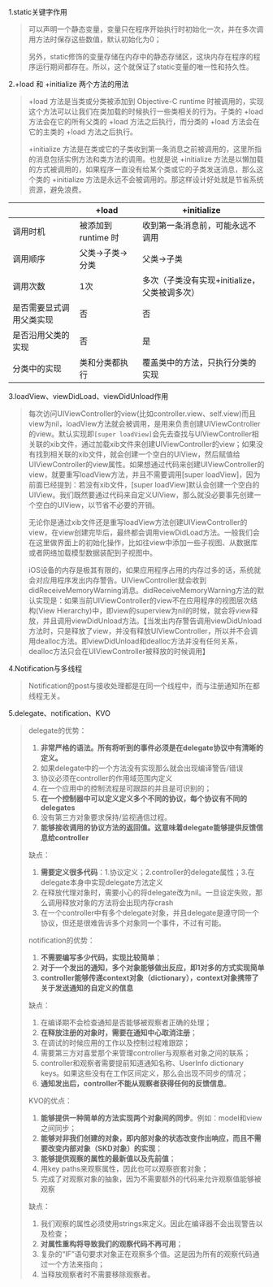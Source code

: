 1.static关键字作用

> 可以声明一个静态变量，变量只在程序开始执行时初始化一次，并在多次调用方法时保存这些数值，默认初始化为0；
> 
> 另外，static修饰的变量存储在内存中的静态存储区，这块内存在程序的程序运行期间都存在。所以，这个就保证了static变量的唯一性和持久性。

2.+load 和 +initialize 两个方法的用法

> +load 方法是当类或分类被添加到 Objective-C runtime 时被调用的，实现这个方法可以让我们在类加载的时候执行一些类相关的行为。子类的 +load 方法会在它的所有父类的 +load 方法之后执行，而分类的 +load 方法会在它的主类的 +load 方法之后执行。
> 
> +initialize 方法是在类或它的子类收到第一条消息之前被调用的，这里所指的消息包括实例方法和类方法的调用。也就是说 +initialize 方法是以懒加载的方式被调用的，如果程序一直没有给某个类或它的子类发送消息，那么这个类的 +initialize 方法是永远不会被调用的。那这样设计好处就是节省系统资源，避免浪费。

|              | +load          | +initialize                  | 
| ------------ | -------------- | ---------------------------- | 
| 调用时机         | 被添加到 runtime 时 | 收到第一条消息前，可能永远不调用             | 
| 调用顺序         | 父类->子类->分类     | 父类->子类                       | 
| 调用次数         | 1次             | 多次（子类没有实现+initialize，父类被调多次） | 
| 是否需要显式调用父类实现 | 否              | 否                            | 
| 是否沿用父类的实现    | 否              | 是                            | 
| 分类中的实现       | 类和分类都执行        | 覆盖类中的方法，只执行分类的实现             | 

3.loadView、viewDidLoad、viewDidUnload作用

> 每次访问UIViewController的view(比如controller.view、self.view)而且view为nil，loadView方法就会被调用，是用来负责创建UIViewController的view。默认实现即`[super loadView]`会先去查找与UIViewController相关联的xib文件，通过加载xib文件来创建UIViewController的view；如果没有找到相关联的xib文件，就会创建一个空白的UIView，然后赋值给UIViewController的view属性。如果想通过代码来创建UIViewController的view，就要重写loadView方法，并且不需要调用[super loadView]，因为前面已经提到：若没有xib文件，[super loadView]默认会创建一个空白的UIView。我们既然要通过代码来自定义UIView，那么就没必要事先创建一个空白的UIView，以节省不必要的开销。
> 
> 无论你是通过xib文件还是重写loadView方法创建UIViewController的view，在view创建完毕后，最终都会调用viewDidLoad方法。一般我们会在这里做界面上的初始化操作，比如往view中添加一些子视图、从数据库或者网络加载模型数据装配到子视图中。
> 
> iOS设备的内存是极其有限的，如果应用程序占用的内存过多的话，系统就会对应用程序发出内存警告。UIViewController就会收到didReceiveMemoryWarning消息。didReceiveMemoryWarning方法的默认实现是：如果当前UIViewController的view不在应用程序的视图层次结构(View Hierarchy)中，即view的superview为nil的时候，就会将view释放，并且调用viewDidUnload方法。【当发出内存警告调用viewDidUnload方法时，只是释放了view，并没有释放UIViewController，所以并不会调用dealloc方法。即viewDidUnload和dealloc方法并没有任何关系，dealloc方法只会在UIViewController被释放的时候调用】

4.Notification与多线程

> Notification的post与接收处理都是在同一个线程中，而与注册通知所在都线程无关。

5.delegate、notification、KVO

>  delegate的优势：
> 
> 1. **非常严格的语法。所有将听到的事件必须是在delegate协议中有清晰的定义。**
> 2. 如果delegate中的一个方法没有实现那么就会出现编译警告/错误
> 3. 协议必须在controller的作用域范围内定义
> 4. 在一个应用中的控制流程是可跟踪的并且是可识别的；
> 5. **在一个控制器中可以定义定义多个不同的协议，每个协议有不同的delegates**
> 6. 没有第三方对象要求保持/监视通信过程。
> 7. **能够接收调用的协议方法的返回值。这意味着delegate能够提供反馈信息给controller**
> 
>  缺点：
> 
> 1. **需要定义很多代码**：1.协议定义；2.controller的delegate属性；3.在delegate本身中实现delegate方法定义
> 2. 在释放代理对象时，需要小心的将delegate改为nil。一旦设定失败，那么调用释放对象的方法将会出现内存crash
> 3. 在一个controller中有多个delegate对象，并且delegate是遵守同一个协议，但还是很难告诉多个对象同一个事件，不过有可能。
> 
> notification的优势：
> 
> 1. **不需要编写多少代码，实现比较简单**；
> 2. **对于一个发出的通知，多个对象能够做出反应，即1对多的方式实现简单**
> 3. **controller能够传递context对象（dictionary），context对象携带了关于发送通知的自定义的信息**
> 
> 缺点：
> 
> 1. 在编译期不会检查通知是否能够被观察者正确的处理； 
> 2. **在释放注册的对象时，需要在通知中心取消注册**；
> 3. 在调试的时候应用的工作以及控制过程难跟踪；
> 4. 需要第三方对喜爱那个来管理controller与观察者对象之间的联系；
> 5. controller和观察者需要提前知道通知名称、UserInfo dictionary keys。如果这些没有在工作区间定义，那么会出现不同步的情况；
> 6. **通知发出后，controller不能从观察者获得任何的反馈信息**。
> 
> KVO的优点：
> 
> 1. **能够提供一种简单的方法实现两个对象间的同步**。例如：model和view之间同步；
> 2. **能够对非我们创建的对象，即内部对象的状态改变作出响应，而且不需要改变内部对象（SKD对象）的实现**；
> 3. **能够提供观察的属性的最新值以及先前值**；
> 4. 用key paths来观察属性，因此也可以观察嵌套对象；
> 5. 完成了对观察对象的抽象，因为不需要额外的代码来允许观察值能够被观察
> 
> 缺点：
> 
> 1. 我们观察的属性必须使用strings来定义。因此在编译器不会出现警告以及检查；
> 2. **对属性重构将导致我们的观察代码不再可用**；
> 3. 复杂的“IF”语句要求对象正在观察多个值。这是因为所有的观察代码通过一个方法来指向；
> 4. 当释放观察者时不需要移除观察者。

